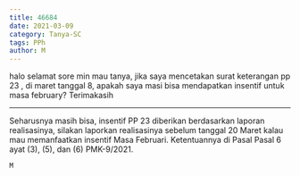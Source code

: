 ```yaml
---
title: 46684
date: 2021-03-09
category: Tanya-SC
tags: PPh
author: M
---
```


halo selamat sore min mau tanya, jika saya mencetakan surat keterangan pp 23 , di maret tanggal 8, apakah saya masi bisa mendapatkan insentif untuk masa february? Terimakasih

---

Seharusnya masih bisa, insentif PP 23 diberikan berdasarkan laporan realisasinya, silakan laporkan realisasinya sebelum tanggal 20 Maret kalau mau memanfaatkan insentif Masa Februari. Ketentuannya di Pasal Pasal 6 ayat (3), (5), dan (6) PMK-9/2021.

`M`
